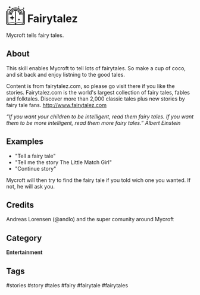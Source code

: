 # <img src='story-512.png' card_color='#40DBB0' width='50' height='50' style='vertical-align:bottom'/> Fairytalez
Mycroft tells fairy tales.

## About
This skill enables Mycroft to tell lots of fairytales. So make a cup of coco, and sit back and enjoy listning to the good tales.

Content is from fairytalez.com, so please go visit there if you like the stories.
Fairytalez.com is the world's largest collection of fairy tales, fables and folktales. Discover more than 2,000 classic tales plus new stories by fairy tale fans.
http://www.fairytalez.com


_“If you want your children to be intelligent, read them fairy tales. If you want them to be more
intelligent, read them more fairy tales.”
Albert Einstein_

## Examples
* "Tell a fairy tale"
* "Tell me the story The Little Match Girl"
* "Continue story"

Mycroft will then try to find the fairy tale if you told wich one you wanted. If not, he will ask you.

## Credits
Andreas Lorensen (@andlo) and the super comunity around Mycroft

## Category
**Entertainment**


## Tags
#stories
#story
#tales
#fairy
#fairytale
#fairytales
